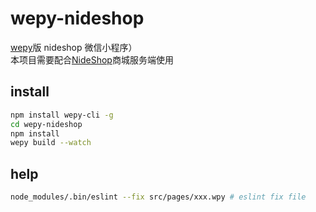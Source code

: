 # wepy-nideshop 
[wepy](https://github.com/wepyjs/wepy)版 nideshop 微信小程序）   
本项目需要配合[NideShop](https://github.com/tumobi/nideshop)商城服务端使用

## install
```bash
npm install wepy-cli -g
cd wepy-nideshop
npm install
wepy build --watch
```
## help
```bash
node_modules/.bin/eslint --fix src/pages/xxx.wpy # eslint fix file
```
